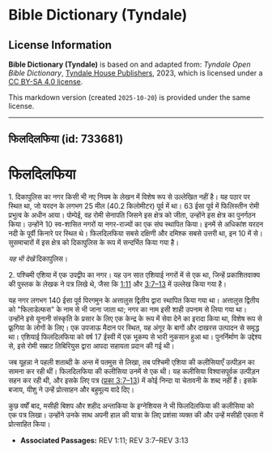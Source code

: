# Bible Dictionary (Tyndale)

## License Information

**Bible Dictionary (Tyndale)** is based on and adapted from: _Tyndale Open Bible Dictionary_, [Tyndale House Publishers](https://tyndaleopenresources.com/), 2023, which is licensed under a [CC BY-SA 4.0 license](https://creativecommons.org/licenses/by-sa/4.0/legalcode.en).

This markdown version (created `2025-10-20`) is provided under the same license.



--------------------------------

## फिलदिलफिया (id: 733681)

फिलदिलफिया
==========

1\. दिकापुलिस का नगर किसी भी नए नियम के लेखन में विशेष रूप से उल्लेखित नहीं है। यह पठार पर स्थित था, जो यरदन के लगभग 25 मील (40\.2 किलोमीटर) पूर्व में था। 63 ईसा पूर्व में फिलिस्तीन रोमी प्रभुत्व के अधीन आया। पोम्पेई, वह रोमी सेनापति जिसने इस क्षेत्र को जीता, उन्होंने इस क्षेत्र का पुनर्गठन किया। उन्होंने 10 स्व\-शासित नगरों या नगर\-राज्यों का एक संघ स्थापित किया। इनमें से अधिकांश यरदन नदी के पूर्वी किनारे पर स्थित थे। फिलदिलफिया सबसे दक्षिणी और दमिश्क सबसे उत्तरी था, इन 10 में से। सुसमाचारों में इस क्षेत्र को दिकापुलिस के रूप में सन्दर्भित किया गया है।

*यह भी देखें*  दिकापुलिस।

2\. पश्चिमी एशिया में एक उपद्वीप का नगर। यह उन सात एशियाई नगरों में से एक था, जिन्हें प्रकाशितवाक्य की पुस्तक के लेखक ने पत्र लिखे थे, जैसा कि [1:11](https://ref.ly/Rev1:11) और [3:7–13](https://ref.ly/Rev3:7-Rev3:13) में उल्लेख किया गया है।

यह नगर लगभग 140 ईसा पूर्व पिरगमुन के अत्तालुस द्वितीय द्वारा स्थापित किया गया था। अत्तालुस द्वितीय को "फिलाडेल्फस" के नाम से भी जाना जाता था; नगर का नाम इसी शाही उपनाम से लिया गया था। उन्होंने इसे यूनानी संस्कृति के प्रसार के लिए एक केन्द्र के रूप में सेवा देने का इरादा किया था, विशेष रूप से फ्रूगिया के लोगों के लिए। एक उपजाऊ मैदान पर स्थित, यह अंगूर के बागों और दाखरस उत्पादन से समृद्ध था। एशियाई फिलदिलफिया को वर्ष 17 ईस्वी में एक भूकम्प से भारी नुकसान हुआ था। पुनर्निर्माण के उद्देश्य से, इसे रोमी सम्राट तिबिरियुस द्वारा आपदा सहायता प्रदान की गई थी।

जब यूहन्ना ने पहली शताब्दी के अन्त में पतमुस से लिखा, तब पश्चिमी एशिया की कलीसियाएँ उत्पीड़न का सामना कर रही थीं। फिलदिलफिया की कलीसिया उनमें से एक थी। यह कलीसिया विश्वासपूर्वक उत्पीड़न सहन कर रही थी, और इसके लिए पत्र ([प्रका 3:7–13](https://ref.ly/Rev3:7-Rev3:13)) में कोई निन्दा या चेतावनी के शब्द नहीं हैं। इसके बजाय, यीशु ने उन्हें प्रोत्साहन और बहुमूल्य वादे दिए।

कुछ वर्षों बाद, मसीही बिशप और शहीद अन्ताकिया के इग्नेशियस ने भी फिलदिलफिया की कलीसिया को एक पत्र लिखा। उन्होंने उनके साथ अपनी हाल की यात्रा के लिए प्रशंसा व्यक्त की और उन्हें मसीही एकता में प्रोत्साहित किया।

* **Associated Passages:** REV 1:11; REV 3:7–REV 3:13

